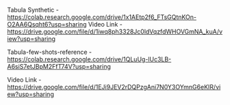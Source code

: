 Tabula Synthetic - https://colab.research.google.com/drive/1x1AEtp2f6_FTsGQtnKOn-O2AA6Qsqht6?usp=sharing
Video Link - https://drive.google.com/file/d/1iwq8ph3328Jc0ldVqzfdWHOVGmNA_kuA/view?usp=sharing

Tabula-few-shots-reference - https://colab.research.google.com/drive/1QLuUg-lUc3LB-A6siS7etJBpM2FfT74V?usp=sharing

Video Link - https://drive.google.com/file/d/1EJi9JEV2rDQPzgAni7N0Y3OYmnG6eKIR/view?usp=sharing